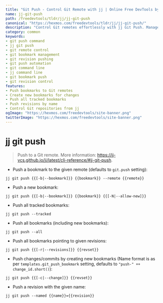 ```yaml
---
title: "Git Push - Control Git Remote with jj | Online Free DevTools by Hexmos"
name: jj-git-push
path: /freedevtools/tldr/jj/jj-git-push
canonical: "https://hexmos.com/freedevtools/tldr/jj/jj-git-push/"
description: "Control Git remotes effortlessly with jj Git Push. Manage bookmarks and revisions efficiently. Free online tool, no registration required."
category: common
keywords:
- git push command
- jj git push
- git remote control
- git bookmark management
- git revision pushing
- git push automation
- git command line
- jj command line
- git bookmark push
- git revision control
features:
- Push bookmarks to Git remotes
- Create new bookmarks for changes
- Push all tracked bookmarks
- Push revisions by name
- Control Git repositories from jj
ogImage: "https://hexmos.com/freedevtools/site-banner.png"
twitterImage: "https://hexmos.com/freedevtools/site-banner.png"
---
```


# jj git push

> Push to a Git remote.
> More information: <https://jj-vcs.github.io/jj/latest/cli-reference/#jj-git-push>.

- Push a bookmark to the given remote (defaults to `git.push` setting):

`jj git push {{[-b|--bookmark]}} {{bookmark}} --remote {{remote}}`

- Push a new bookmark:

`jj git push {{[-b|--bookmark]}} {{bookmark}} {{[-N|--allow-new]}}`

- Push all tracked bookmarks:

`jj git push --tracked`

- Push all bookmarks (including new bookmarks):

`jj git push --all`

- Push all bookmarks pointing to given revisions:

`jj git push {{[-r|--revisions]}} {{revset}}`

- Push changes/commits by creating new bookmarks (Name format is as per `templates.git_push_bookmark` setting, defaults to `"push-" ++ change_id.short()`):

`jj git push {{[-c|--change]}} {{revset}}`

- Push a revision with the given name:

`jj git push --named {{name}}={{revision}}`
